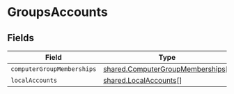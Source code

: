 # GroupsAccounts


## Fields

| Field                                                                                       | Type                                                                                        | Required                                                                                    | Description                                                                                 |
| ------------------------------------------------------------------------------------------- | ------------------------------------------------------------------------------------------- | ------------------------------------------------------------------------------------------- | ------------------------------------------------------------------------------------------- |
| `computerGroupMemberships`                                                                  | [shared.ComputerGroupMemberships](../../../sdk/models/shared/computergroupmemberships.md)[] | :heavy_minus_sign:                                                                          | N/A                                                                                         |
| `localAccounts`                                                                             | [shared.LocalAccounts](../../../sdk/models/shared/localaccounts.md)[]                       | :heavy_minus_sign:                                                                          | N/A                                                                                         |